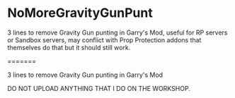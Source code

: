 # NoMoreGravityGunPunt
3 lines to remove Gravity Gun punting in Garry's Mod, useful for RP servers or Sandbox servers,
may conflict with Prop Protection addons that themselves do that but it should still work.

=======

3 lines to remove Gravity Gun punting in Garry's Mod

DO NOT UPLOAD ANYTHING THAT I DO ON THE WORKSHOP.
